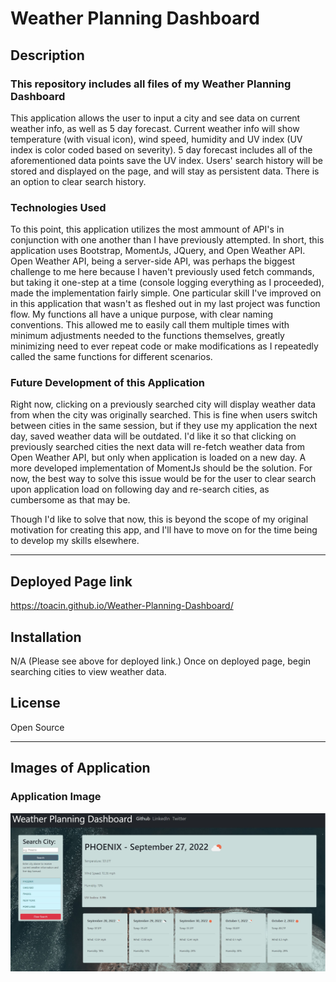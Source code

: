 # Weather Planning Dashboard

## Description

### **This repository includes all files of my Weather Planning Dashboard**

This application allows the user to input a city and see data on current weather info, as well as 5 day forecast. Current weather info will show temperature (with visual icon), wind speed, humidity and UV index (UV index is color coded based on severity). 5 day forecast includes all of the aforementioned data points save the UV index. Users' search history will be stored and displayed on the page, and will stay as persistent data. There is an option to clear search history.

### Technologies Used

To this point, this application utilizes the most ammount of API's in conjunction with one another than I have previously attempted. In short, this application uses Bootstrap, MomentJs, JQuery, and Open Weather API. Open Weather API, being a server-side API, was perhaps the biggest challenge to me here because I haven't previously used fetch commands, but taking it one-step at a time (console logging everything as I proceeded), made the implementation fairly simple. One particular skill I've improved on in this application that wasn't as fleshed out in my last project was function flow. My functions all have a unique purpose, with clear naming conventions. This allowed me to easily call them multiple times with minimum adjustments needed to the functions themselves, greatly minimizing need to ever repeat code or make modifications as I repeatedly called the same functions for different scenarios. 

### Future Development of this Application

Right now, clicking on a previously searched city will display weather data from when the city was originally searched. This is fine when users switch between cities in the same session, but if they use my application the next day, saved weather data will be outdated. I'd like it so that clicking on previously searched cities the next data will re-fetch weather data from Open Weather API, but only when application is loaded on a new day. A more developed implementation of MomentJs should be the solution. For now, the best way to solve this issue would be for the user to clear search upon application load on following day and re-search cities, as cumbersome as that may be.

Though I'd like to solve that now, this is beyond the scope of my original motivation for creating this app, and I'll have to move on for the time being to develop my skills elsewhere.

---
## Deployed Page link

https://toacin.github.io/Weather-Planning-Dashboard/

## Installation

N/A (Please see above for deployed link.) Once on deployed page, begin searching cities to view weather data.


## License

Open Source

---
## Images of Application

### Application Image
![App Screenshot](./Assets/Images/AppScreenshot.JPG "Screenshot of Application")